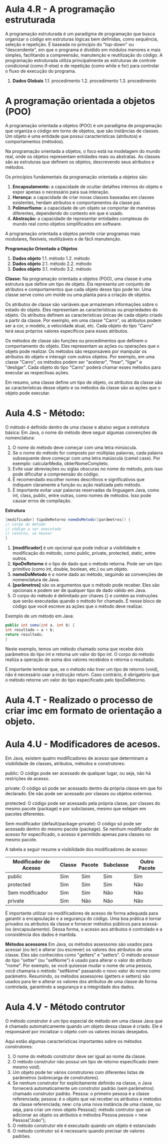 # **Aula 4.R - A programação estruturada**

A programação estruturada é um paradigma de programação que busca organizar o código em estruturas lógicas bem definidas, como sequência, seleção e repetição. É baseada no princípio do "top-down" ou "descendente", em que o programa é dividido em módulos menores e mais simples, facilitando a compreensão, manutenção e reutilização do código. A programação estruturada utiliza principalmente as estruturas de controle condicional (como if-else) e de repetição (como while e for) para controlar o fluxo de execução do programa.

1. **Dados Globais**
   1.1. procedimento
   1.2. procedimento
   1.3. procedimento

# A programação orientada a objetos (POO)

A programação orientada a objetos (POO) é um paradigma de programação que organiza o código em torno de objetos, que são instâncias de classes. Um objeto é uma entidade que possui características (atributos) e comportamentos (métodos).

Na programação orientada a objetos, o foco está na modelagem do mundo real, onde os objetos representam entidades reais ou abstratas. As classes são as estruturas que definem os objetos, descrevendo seus atributos e métodos.

Os princípios fundamentais da programação orientada a objetos são:

1. **Encapsulamento:** a capacidade de ocultar detalhes internos do objeto e expor apenas o necessário para sua interação.
2. **Herança:** a capacidade de criar novas classes baseadas em classes existentes, herdam atributos e comportamentos da classe pai.
3. **Polimorfismo:** a capacidade de um objeto se comportar de maneiras diferentes, dependendo do contexto em que é usado.
4. **Abstração:** a capacidade de representar entidades complexas do mundo real como objetos simplificados em software.

A programação orientada a objetos permite criar programas mais modulares, flexíveis, reutilizáveis e de fácil manutenção.

**Programação Orientado a Objetos**

1. **Dados objeto**
   1.1. método
   1.2. método
2. **Dados objeto**
   2.1. método
   2.2. método
3. **Dados objeto**
   3.1. método
   3.2. método

**Classe:**
Na programação orientada a objetos (POO), uma classe é uma estrutura que define um tipo de objeto. Ela representa um conjunto de atributos e comportamentos que cada objeto desse tipo pode ter. Uma classe serve como um molde ou uma planta para a criação de objetos.

Os atributos de classe são variáveis que armazenam informações sobre o estado do objeto.
Eles representam as características ou propriedades do objeto. Os atributos definem as características únicas de cada objeto criado a partir da classe. Por exemplo, em uma classe "Carro", os atributos podem ser a cor, o modelo, a velocidade atual, etc. Cada objeto do tipo "Carro" terá seus próprios valores específicos para esses atributos.

Os métodos de classe são funções ou procedimentos que definem o comportamento do objeto. Eles representam as ações ou operações que o objeto pode realizar. Os métodos são responsáveis por manipular os atributos do objeto e interagir com outros objetos. Por exemplo, em uma classe "Carro", os métodos podem ser "acelerar", "frear", "ligar" e "desligar". Cada objeto do tipo "Carro" poderá chamar esses métodos para executar as respectivas ações.

Em resumo, uma classe define um tipo de objeto, os atributos da classe são as características desse objeto e os métodos da classe são as ações que o objeto pode executar.

# Aula 4.S - Método:

O método é definido dentro de uma classe e abaixo segue a estrutura básica:
Em Java, o nome do método deve seguir algumas convenções de nomenclatura:

1. O nome do método deve começar com uma letra minúscula.
2. Se o nome do método for composto por múltiplas palavras, cada palavra subsequente deve começar com uma letra maiúscula (camel case). Por exemplo: calcularMedia, obterNomeCompleto.
3. Evite usar abreviações ou siglas obscuras no nome do método, pois isso pode dificultar a compreensão do código.
4. É recomendado escolher nomes descritivos e significativos que indiquem claramente a função ou ação realizada pelo método.
5. É importante evitar usar palavras reservadas da linguagem Java, como int, class, public, entre outras, como nomes de métodos. Isso pode causar erros de compilação.

**Estrutura**

```java
[modificador] tipoDeRetorno nomeDoMetodo([parâmetros]) {
// corpo do método
// código a ser executado
// retorno, se houver
}
```

1. **[modificador]** é um opcional que pode indicar a visibilidade e modificação do método, como public, private, protected, static, entre outros.
2. **tipoDeRetorno** é o tipo de dado que o método retorna. Pode ser um tipo primitivo (como int, double, boolean, etc.) ou um objeto.
3. **nomeDoMetodo** é o nome dado ao método, seguindo as convenções de nomenclatura de Java.
4. **[parâmetros]** são os argumentos que o método pode receber. Eles são opcionais e podem ser de qualquer tipo de dado válido em Java.
5. O corpo do método é delimitado por chaves {} e contém as instruções que serão executadas quando o método for chamado. É nesse bloco de código que você escreve as ações que o método deve realizar.

Exemplo de um método em Java:

```java
public int soma(int a, int b) {
int resultado = a + b;
return resultado;
}
```

Neste exemplo, temos um método chamado soma que recebe dois parâmetros do tipo int e retorna um valor do tipo int. O corpo do método realiza a operação de soma dos valores recebidos e retorna o resultado.

É importante lembrar que, se o método não tiver um tipo de retorno (void), não é necessário usar a instrução return. Caso contrário, é obrigatório que o método retorne um valor do tipo especificado pelo tipoDeRetorno.

# Aula 4.T - Realizado o processo de criar imc em formato de orientação a objeto.

# Aula 4.U -  Modificadores de acesos.

Em Java, existem quatro modificadores de acesso que determinam a visibilidade de classes, atributos, métodos e construtores:

public: O código pode ser acessado de qualquer lugar, ou seja, não há restrições de acesso.

private: O código só pode ser acessado dentro da própria classe em que foi declarado. Ele não pode ser acessado por classes ou objetos externos.

protected: O código pode ser acessado pela própria classe, por classes do mesmo pacote (package) e por subclasses, mesmo que estejam em pacotes diferentes.

Sem modificador (default/package-private): O código só pode ser acessado dentro do mesmo pacote (package). Se nenhum modificador de acesso for especificado, o acesso é permitido apenas para classes no mesmo pacote.

A tabela a seguir resume a visibilidade dos modificadores de acesso:


| Modificador de Acesso | Classe | Pacote | Subclasse | Outro Pacote |
| ----------------------- | -------- | -------- | ----------- | -------------- |
| public                | Sim    | Sim    | Sim       | Sim          |
| protected             | Sim    | Sim    | Sim       | Não         |
| Sem modificador       | Sim    | Sim    | Não      | Não         |
| private               | Sim    | Não   | Não      | Não         |

É importante utilizar os modificadores de acesso de forma adequada para garantir a encapsulação e a segurança do código. Uma boa prática é tornar privados os atributos da classe e fornecer métodos públicos para acessá-los (encapsulamento). Dessa forma, o acesso aos atributos é controlado e a consistência dos dados é mantida.

**Métodos acessores**
Em Java, os métodos assessores são usados para acessar (ou ler) e alterar (ou escrever) os valores dos atributos de uma classe. Eles são conhecidos como "getters" e "setters".
O método acessor do tipo "setter" (ou "setNome") é usado para alterar o valor do atributo "nome". Por exemplo, se você quisesse mudar o nome de uma pessoa, você chamaria o método "setNome" passando o novo valor do nome como parâmetro.
Resumindo, os métodos assessores (getters e setters) são usados para ler e alterar os valores dos atributos de uma classe de forma controlada, garantindo a segurança e a integridade dos dados.

# Aula 4.V - Método contrutor

O método construtor é um tipo especial de método em uma classe Java que é chamado automaticamente quando um objeto dessa classe é criado. Ele é responsável por inicializar o objeto com os valores iniciais desejados.

Aqui estão algumas características importantes sobre os métodos construtores:

1. O nome do método construtor deve ser igual ao nome da classe.
2. O método construtor não possui um tipo de retorno especificado (nem mesmo void).
3. Um objeto pode ter vários construtores com diferentes listas de parâmetros (sobrecarga de construtores).
4. Se nenhum construtor for explicitamente definido na classe, o Java fornecerá automaticamente um construtor padrão (sem parâmetros) chamado construtor padrão.
   Pessoa: o primeiro pessoa é a classe referenciada;
   pessoa: é o objeto que vai receber os atributos e metodos da classe referenciada;
   new: cria uma nova instância de uma classe, ou seja, para criar um novo objeto
   Pessoa(): método contrutor que vai adicionar ao objeto os atributos e métodos
   Pessoa pessoa = new Pessoa("João");
5. O método construtor ele é executado quando um objeto é estanciado
6. O método contrutor só é necessario quando precisar de valores padrões.
